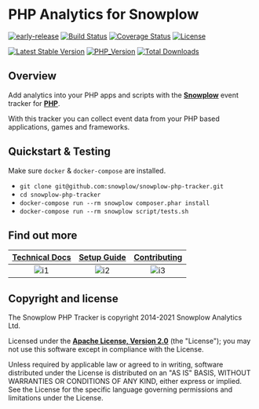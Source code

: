 # PHP Analytics for Snowplow

[![early-release]][tracker-classificiation]
[![Build Status][gh-actions-image]][gh-actions]
[![Coverage Status][coveralls-image]][coveralls]
[![License][license-image]][license]

[![Latest Stable Version][packagist-image-1]][packagist-1]
[![PHP_Version][php-version-image]][php-version]
[![Total Downloads][packagist-image-2]][packagist-2]


## Overview

Add analytics into your PHP apps and scripts with the **[Snowplow][1]** event tracker for **[PHP][2]**.

With this tracker you can collect event data from your PHP based applications, games and frameworks.

## Quickstart & Testing

Make sure `docker` & `docker-compose` are installed.

* `git clone git@github.com:snowplow/snowplow-php-tracker.git`
* `cd snowplow-php-tracker`
* `docker-compose run --rm snowplow composer.phar install`
* `docker-compose run --rm snowplow script/tests.sh`

## Find out more

| **[Technical Docs][techdocs]** | **[Setup Guide][setup]** | **[Contributing][contributing]** |
|:------------------------------:|:------------------------:|:--------------------------------:|
| ![i1][techdocs-image]          | ![i2][setup-image]       | ![i3][contributing-image]        |

## Copyright and license

The Snowplow PHP Tracker is copyright 2014-2021 Snowplow Analytics Ltd.

Licensed under the **[Apache License, Version 2.0][license]** (the "License");
you may not use this software except in compliance with the License.

Unless required by applicable law or agreed to in writing, software
distributed under the License is distributed on an "AS IS" BASIS,
WITHOUT WARRANTIES OR CONDITIONS OF ANY KIND, either express or implied.
See the License for the specific language governing permissions and
limitations under the License.

[1]: https://snowplowanalytics.com/
[2]: https://php.net/

[gh-actions]: https://github.com/snowplow/snowplow-php-tracker/actions
[gh-actions-image]: https://github.com/snowplow/snowplow-php-tracker/workflows/ci/badge.svg?branch=master
[coveralls]: https://coveralls.io/github/snowplow/snowplow-php-tracker?branch=master
[coveralls-image]: https://img.shields.io/coveralls/github/snowplow/snowplow-php-tracker/master
[license]: https://www.apache.org/licenses/LICENSE-2.0
[license-image]: https://img.shields.io/badge/license-Apache--2-blue.svg?style=flat

[packagist-1]: https://packagist.org/packages/snowplow/snowplow-tracker
[packagist-image-1]: https://img.shields.io/packagist/v/snowplow/snowplow-tracker
[packagist-2]: https://packagist.org/packages/snowplow/snowplow-tracker
[packagist-image-2]: https://img.shields.io/packagist/dm/snowplow/snowplow-tracker
[php-version]: https://packagist.org/packages/snowplow/snowplow-tracker
[php-version-image]: https://img.shields.io/packagist/php-v/snowplow/snowplow-tracker

[techdocs-image]: https://d3i6fms1cm1j0i.cloudfront.net/github/images/techdocs.png
[setup-image]: https://d3i6fms1cm1j0i.cloudfront.net/github/images/setup.png
[contributing-image]: https://d3i6fms1cm1j0i.cloudfront.net/github/images/contributing.png
[techdocs]: https://docs.snowplowanalytics.com/docs/collecting-data/collecting-from-own-applications/php-tracker/
[setup]: https://docs.snowplowanalytics.com/docs/collecting-data/collecting-from-own-applications/php-tracker/setup/
[contributing]: https://github.com/snowplow/snowplow-php-tracker/blob/master/CONTRIBUTING.md

[tracker-classificiation]: https://docs.snowplowanalytics.com/docs/collecting-data/collecting-from-own-applications/tracker-maintenance-classification/
[early-release]: https://img.shields.io/static/v1?style=flat&label=Snowplow&message=Early%20Release&color=014477&labelColor=9ba0aa&logo=data:image/png;base64,iVBORw0KGgoAAAANSUhEUgAAABAAAAAQCAMAAAAoLQ9TAAAAeFBMVEVMaXGXANeYANeXANZbAJmXANeUANSQAM+XANeMAMpaAJhZAJeZANiXANaXANaOAM2WANVnAKWXANZ9ALtmAKVaAJmXANZaAJlXAJZdAJxaAJlZAJdbAJlbAJmQAM+UANKZANhhAJ+EAL+BAL9oAKZnAKVjAKF1ALNBd8J1AAAAKHRSTlMAa1hWXyteBTQJIEwRgUh2JjJon21wcBgNfmc+JlOBQjwezWF2l5dXzkW3/wAAAHpJREFUeNokhQOCA1EAxTL85hi7dXv/E5YPCYBq5DeN4pcqV1XbtW/xTVMIMAZE0cBHEaZhBmIQwCFofeprPUHqjmD/+7peztd62dWQRkvrQayXkn01f/gWp2CrxfjY7rcZ5V7DEMDQgmEozFpZqLUYDsNwOqbnMLwPAJEwCopZxKttAAAAAElFTkSuQmCC
